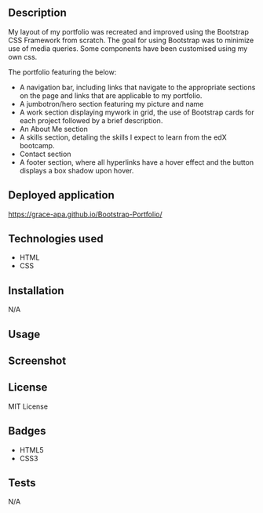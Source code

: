 ## Description

My layout of my portfolio was recreated and improved using the Bootstrap CSS Framework from scratch. The goal for using Bootstrap was to minimize use of media queries. Some components have been customised using my own css.

The portfolio featuring the below:

- A navigation bar, including links that navigate to the appropriate sections on the page and links that are applicable to my portfolio.
- A jumbotron/hero section featuring my picture and name
- A work section displaying mywork in grid, the use of Bootstrap cards for each project followed by a brief description.
- An About Me section
- A skills section, detaling the skills I expect to learn from the edX bootcamp.
- Contact section
- A footer section, where all hyperlinks have a hover effect and the button displays a box shadow upon hover.

## Deployed application

https://grace-apa.github.io/Bootstrap-Portfolio/

## Technologies used

- HTML
- CSS

## Installation

N/A

## Usage

## Screenshot

## License

MIT License

## Badges

- HTML5
- CSS3

## Tests

N/A
